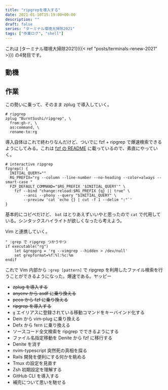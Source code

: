 ```yaml
---
title: "ripgrepを導入する"
date: 2021-01-10T15:19:00+09:00
description: ""
draft: false
series: "ターミナル環境大掃除2021"
tags: ["作業ログ", "shell"]
---
```


これは [ターミナル環境大掃除2021]({{< ref "posts/terminals-renew-2021" >}}) の4発目です。

## 動機

## 作業

この勢いに乗って、そのまま zplug で導入していく。

```
# ripgrep
zplug "BurntSushi/ripgrep", \
  from:gh-r, \
  as:command, \
  rename-to:rg
```

導入自体はこれで終わりなんだけど、ついでに fzf + ripgrep で爆速検索できるようにしてみる。これは [fzf の README](https://github.com/junegunn/fzf#3-interactive-ripgrep-integration) に載っているので、素直にやっていく。

```shell
# interactive ripgrep
fzgrep() {
  INITIAL_QUERY=""
  RG_PREFIX="rg --column --line-number --no-heading --color=always --smart-case "
  FZF_DEFAULT_COMMAND="$RG_PREFIX '$INITIAL_QUERY'" \
    fzf --bind "change:reload:$RG_PREFIX {q} || true" \
        --ansi --phony --query "$INITIAL_QUERY" \
        --preview 'cat `echo {} | cut -f 1 --delim ":"`'
}
```

基本的にコピペだけど、 `bat` はとりあえずいいやと思ったので `cat` で代用している。シンタックスハイライトが欲しくなったら考えよう。

Vim と連携していく。

```
" :grep で ripgrep つかうやつ
if executable("rg")
    let &grepprg = 'rg --vimgrep --hidden > /dev/null'
    set grepformat=%f:%l:%c:%m
endif
```

これで Vim 内部から `:grep [pattern]` で ripgrep を利用したファイル検索を行うことができるようになった。爆速である。ヤッピー

* ~~zplug を導入する~~
* ~~anyenv から asdf に乗り換える~~
* ~~peco から fzf に乗り換える~~
* ~~ripgrep を導入する~~
* `g` エイリアスに登録されている移動コマンドをキーバインド化する
* Dein から vim-plug に乗り換える
* Defx から fern に乗り換える
* ソースコード全文検索を ripgrep でできるようにする
* ファイル名指定移動を Denite から fzf に移行する
* Denite を消す
* nvim-typescript 突然死の真相を探る
* Rails 開発を便利にする何かを眺める
* Tmux の設定を見直す
* Zsh 初期設定を理解する
* GitHub CLI を導入する
* 補完について思いを馳せる
